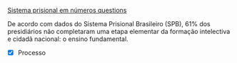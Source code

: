 [Sistema prisional em números questions](Sistema%20prisional%20em%20n%C3%BAmeros%20questions.md)

De acordo com dados do Sistema Prisional Brasileiro (SPB), 61% dos presidiários não completaram uma etapa elementar da formação intelectiva e cidadã nacional: o ensino fundamental.

- [x] Processo